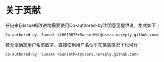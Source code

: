# 关于贡献
任何来自issue的改进均需要使用Co-authored-by注明意见提供者，格式如下：

```
Co-authored-by: Sunset <26019675+SunsetMkt@users.noreply.github.com>
```

若无法确定用户名前数字，直接使用用户名似乎在某些情况下也可行：

```
Co-authored-by: Sunset <SunsetMkt@users.noreply.github.com>
```
